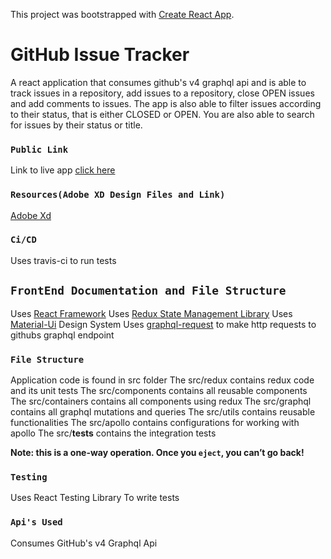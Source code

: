 This project was bootstrapped with [Create React App](https://github.com/facebook/create-react-app).

# GitHub Issue Tracker

A react application that consumes github's v4 graphql api and is able to track issues in a repository, add issues to a repository, close OPEN issues and add comments to issues. The app is also able to filter issues according to their status, that is either CLOSED or OPEN. You are also able to search for issues by their status or title.

### `Public Link`

Link to live app [click here]()
### `Resources(Adobe XD Design Files and Link)`

[Adobe Xd]()
### `Ci/CD`

Uses travis-ci to run tests
## `FrontEnd Documentation and File Structure`

Uses [React Framework](https://reactjs.org/)
Uses [Redux State Management Library](https://redux.js.org/)
Uses [Material-Ui](https://material-ui.com/) Design System
Uses [graphql-request](https://www.npmjs.com/package/graphql-request) to make http requests to githubs graphql endpoint
### `File Structure`
Application code is found in src folder
The src/redux contains redux code and its unit tests
The src/components contains all reusable components
The src/containers contains all components using redux
The src/graphql contains all graphql mutations and queries
The src/utils contains reusable functionalities
The src/apollo contains configurations for working with apollo
The src/__tests__ contains the integration tests

**Note: this is a one-way operation. Once you `eject`, you can’t go back!**

### `Testing`
Uses React Testing Library To write tests

### `Api's Used`
Consumes GitHub's v4 Graphql Api
